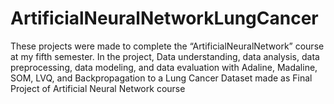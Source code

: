 # ArtificialNeuralNetworkLungCancer
These projects were made to complete the “ArtificialNeuralNetwork” course at my fifth semester. In the project, Data understanding, data analysis, data preprocessing, data modeling, and data evaluation with Adaline, Madaline, SOM, LVQ, and Backpropagation to a Lung Cancer Dataset made as Final Project of Artificial Neural Network course
